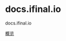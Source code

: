 # docs.ifinal.io
docs.ifinal.io

<script type="text/javascript">window.location.href='http://blog.yoodb.com';</script>

<a href="/final/overview">概览</a>